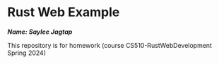 # Rust Web Example
***Name: Saylee Jagtap*** 

This repository is for homework (course CS510-RustWebDevelopment Spring 2024)
